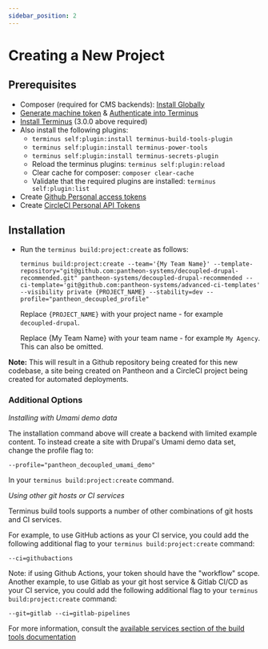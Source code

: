 ```yaml
---
sidebar_position: 2
---
```


# Creating a New Project

## Prerequisites

- Composer (required for CMS backends): [Install Globally](https://getcomposer.org/download/)
- [Generate machine token](https://pantheon.io/docs/machine-tokens#create-a-machine-token) & [Authenticate into Terminus](https://pantheon.io/docs/machine-tokens#authenticate-into-terminus)
- [Install Terminus](https://pantheon.io/docs/terminus/install) (3.0.0 above required)
- Also install the following plugins:
  - `terminus self:plugin:install terminus-build-tools-plugin`
  - `terminus self:plugin:install terminus-power-tools`
  - `terminus self:plugin:install terminus-secrets-plugin`
  - Reload the terminus plugins: `terminus self:plugin:reload`
  - Clear cache for composer: `composer clear-cache`
  - Validate that the required plugins are installed: `terminus self:plugin:list`
- Create [Github Personal access tokens](https://github.com/settings/tokens)
- Create [CircleCI Personal API Tokens](https://app.circleci.com/settings/user/tokens)

## Installation

- Run the `terminus build:project:create` as follows:

  ```
  terminus build:project:create --team='{My Team Name}' --template-repository="git@github.com:pantheon-systems/decoupled-drupal-recommended.git" pantheon-systems/decoupled-drupal-recommended --ci-template='git@github.com:pantheon-systems/advanced-ci-templates' --visibility private {PROJECT_NAME} --stability=dev --profile="pantheon_decoupled_profile"
  ```

  Replace `{PROJECT_NAME}` with your project name - for example `decoupled-drupal`.

  Replace {My Team Name} with your team name - for example `My Agency`. This can also be omitted.

**Note:** This will result in a Github repository being created for this new codebase, a site being created on Pantheon and a CircleCI project being created for automated deployments.

### Additional Options

_Installing with Umami demo data_

The installation command above will create a backend with limited example content. To instead create a site with Drupal's Umami demo data set, change the profile flag to:

`--profile="pantheon_decoupled_umami_demo"`

In your `terminus build:project:create` command.

_Using other git hosts or CI services_

Terminus build tools supports a number of other combinations of git hosts and CI services.

For example, to use GitHub actions as your CI service, you could add the following additional flag to your `terminus build:project:create` command:

`--ci=githubactions`

Note: if using Github Actions, your token should have the "workflow" scope.
Another example, to use Gitlab as your git host service & Gitlab CI/CD as your CI service, you could add the following additional flag to your `terminus build:project:create` command:

`--git=gitlab --ci=gitlab-pipelines`

For more information, consult the [available services section of the build tools documentation](https://github.com/pantheon-systems/terminus-build-tools-plugin#available-services)

